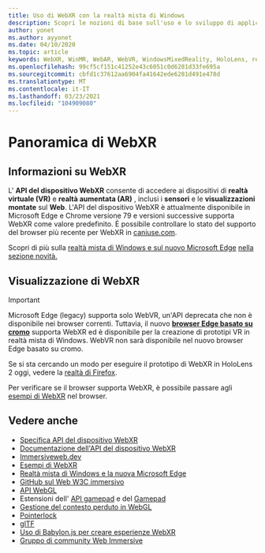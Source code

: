 ```yaml
---
title: Uso di WebXR con la realtà mista di Windows
description: Scopri le nozioni di base sull'uso e lo sviluppo di applicazioni WebXR in esecuzione su cuffie immersive a realtà mista di Windows.
author: yonet
ms.author: ayyonet
ms.date: 04/10/2020
ms.topic: article
keywords: WebXR, WinMR, WebAR, WebVR, WindowsMixedReality, HoloLens, realtà mista di Windows, Web VR, Web XR, Web Mr, Web AR, 360, 360 video, 360 video, 360 foto, 360 foto, 360 contenuto, immersive Web, immersiveweb, IW
ms.openlocfilehash: 99cf5cf151c41252e43c6051c0d6281d33fe695a
ms.sourcegitcommit: cbfd1c37612aa6904fa41642ede6281d491e478d
ms.translationtype: MT
ms.contentlocale: it-IT
ms.lasthandoff: 03/23/2021
ms.locfileid: "104909080"
---
```

# <a name="webxr-overview"></a>Panoramica di WebXR

## <a name="what-is-webxr"></a>Informazioni su WebXR

L' **API del dispositivo WebXR** consente di accedere ai dispositivi di **realtà virtuale (VR)** e **realtà aumentata (AR)** , inclusi i **sensori** e le **visualizzazioni montate** sul **Web**. L'API del dispositivo WebXR è attualmente disponibile in Microsoft Edge e Chrome versione 79 e versioni successive supporta WebXR come valore predefinito. È possibile controllare lo stato del supporto del browser più recente per WebXR in [caniuse.com](https://caniuse.com/#search=webxr).

Scopri di più sulla [realtà mista di Windows e sul nuovo Microsoft Edge](/windows/mixed-reality/new-microsoft-edge#introducing-the-new-microsoft-edge) [nella sezione novità.](/windows/mixed-reality/mrtk-porting-guide)

## <a name="viewing-webxr"></a>Visualizzazione di WebXR

> [!IMPORTANT]
> Microsoft Edge (legacy) supporta solo WebVR, un'API deprecata che non è disponibile nei browser correnti. Tuttavia, il nuovo **[browser Edge basato su cromo](../../whats-new/new-microsoft-edge.md)** supporta WebXR ed è disponibile per la creazione di prototipi VR in realtà mista di Windows. WebVR non sarà disponibile nel nuovo browser Edge basato su cromo.
> 
> Se si sta cercando un modo per eseguire il prototipo di WebXR in HoloLens 2 oggi, vedere la [realtà di Firefox](https://mixedreality.mozilla.org/firefox-reality/).

Per verificare se il browser supporta WebXR, è possibile passare agli [esempi di WebXR](https://immersive-web.github.io/webxr-samples/) nel browser.

## <a name="see-also"></a>Vedere anche

* [Specifica API del dispositivo WebXR](https://immersive-web.github.io/webxr/)
* [Documentazione dell'API del dispositivo WebXR](https://developer.mozilla.org/en-US/docs/Web/API/WebXR_Device_API)
* [Immersiveweb.dev](https://immersiveweb.dev/)
* [Esempi di WebXR](https://immersive-web.github.io/webxr-samples/)
* [Realtà mista di Windows e la nuova Microsoft Edge](/windows/mixed-reality/new-microsoft-edge#introducing-the-new-microsoft-edge)
* [GitHub sul Web W3C immersivo](https://github.com/immersive-web)
* [API WebGL](/previous-versions/windows/internet-explorer/ie-developer/dev-guides/bg182648(v=vs.85))
* Estensioni dell' [API gamepad](https://msdn.microsoft.com/library/dn743630(v=vs.85).aspx) e del [Gamepad](https://w3c.github.io/gamepad/extensions.html)
* [Gestione del contesto perduto in WebGL](https://www.khronos.org/webgl/wiki/HandlingContextLost)
* [Pointerlock](https://www.w3.org/TR/pointerlock/)
* [glTF](https://www.khronos.org/gltf)
* [Uso di Babylon.js per creare esperienze WebXR](https://doc.babylonjs.com/how_to/introduction_to_webxr)
* [Gruppo di community Web Immersive](https://www.w3.org/community/immersive-web/)